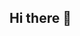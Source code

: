 ## Hi there 👋

<!--
**Srilatha-Nenavath/Srilatha-Nenavath** is a ✨ _special_ ✨ repository because its `README.md` (this file) appears on your GitHub profile.

Here are some ideas to get you started:

# Hi, I'm Srilatha Nenavath ! 👨‍💻
**🚀 Java Full-Stack Developer **| Passionate about creating scalable web applications.

### 🛠️ Skills & Tools
- **Languages:** Java, JavaScript, HTML, CSS, TypeScript
- **Back-End:** Spring Boot, Hibernate, REST APIs, MySQL
- **Front-End:** Angular, React
- **Tools:** Docker, Git, Jenkins

### 🌐 Find Me Online
- [LinkedIn](https://www.linkedin.com/in/your-profile)
- [Portfolio](https://srilathaportfolio.my.canva.site/portfolio)

-->
